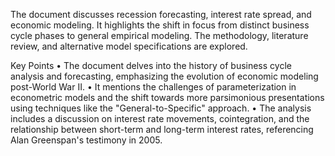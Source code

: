 The document discusses recession forecasting, interest rate spread, and economic modeling. It highlights the shift in focus from distinct business cycle phases to general empirical modeling. The methodology, literature review, and alternative model specifications are explored.

Key Points
•	The document delves into the history of business cycle analysis and forecasting, emphasizing the evolution of economic modeling post-World War II.
•	It mentions the challenges of parameterization in econometric models and the shift towards more parsimonious presentations using techniques like the "General-to-Specific" approach.
•	The analysis includes a discussion on interest rate movements, cointegration, and the relationship between short-term and long-term interest rates, referencing Alan Greenspan's testimony in 2005.
